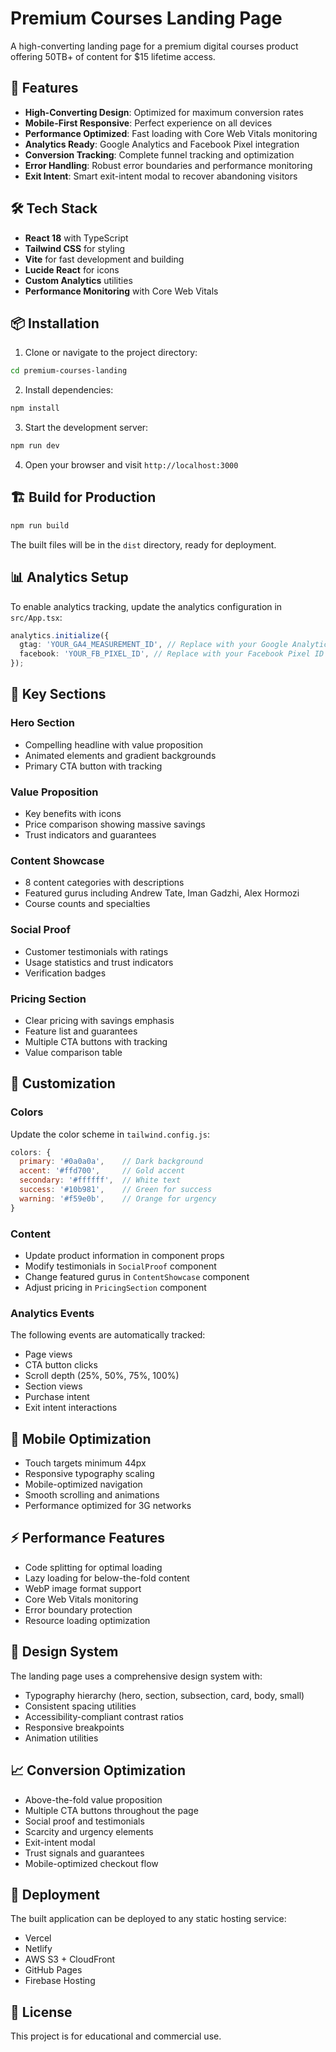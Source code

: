 # Premium Courses Landing Page

A high-converting landing page for a premium digital courses product offering 50TB+ of content for $15 lifetime access.

## 🚀 Features

- **High-Converting Design**: Optimized for maximum conversion rates
- **Mobile-First Responsive**: Perfect experience on all devices
- **Performance Optimized**: Fast loading with Core Web Vitals monitoring
- **Analytics Ready**: Google Analytics and Facebook Pixel integration
- **Conversion Tracking**: Complete funnel tracking and optimization
- **Error Handling**: Robust error boundaries and performance monitoring
- **Exit Intent**: Smart exit-intent modal to recover abandoning visitors

## 🛠 Tech Stack

- **React 18** with TypeScript
- **Tailwind CSS** for styling
- **Vite** for fast development and building
- **Lucide React** for icons
- **Custom Analytics** utilities
- **Performance Monitoring** with Core Web Vitals

## 📦 Installation

1. Clone or navigate to the project directory:
```bash
cd premium-courses-landing
```

2. Install dependencies:
```bash
npm install
```

3. Start the development server:
```bash
npm run dev
```

4. Open your browser and visit `http://localhost:3000`

## 🏗 Build for Production

```bash
npm run build
```

The built files will be in the `dist` directory, ready for deployment.

## 📊 Analytics Setup

To enable analytics tracking, update the analytics configuration in `src/App.tsx`:

```typescript
analytics.initialize({
  gtag: 'YOUR_GA4_MEASUREMENT_ID', // Replace with your Google Analytics 4 ID
  facebook: 'YOUR_FB_PIXEL_ID', // Replace with your Facebook Pixel ID
});
```

## 🎯 Key Sections

### Hero Section
- Compelling headline with value proposition
- Animated elements and gradient backgrounds
- Primary CTA button with tracking

### Value Proposition
- Key benefits with icons
- Price comparison showing massive savings
- Trust indicators and guarantees

### Content Showcase
- 8 content categories with descriptions
- Featured gurus including Andrew Tate, Iman Gadzhi, Alex Hormozi
- Course counts and specialties

### Social Proof
- Customer testimonials with ratings
- Usage statistics and trust indicators
- Verification badges

### Pricing Section
- Clear pricing with savings emphasis
- Feature list and guarantees
- Multiple CTA buttons with tracking
- Value comparison table

## 🔧 Customization

### Colors
Update the color scheme in `tailwind.config.js`:
```javascript
colors: {
  primary: '#0a0a0a',    // Dark background
  accent: '#ffd700',     // Gold accent
  secondary: '#ffffff',  // White text
  success: '#10b981',    // Green for success
  warning: '#f59e0b',    // Orange for urgency
}
```

### Content
- Update product information in component props
- Modify testimonials in `SocialProof` component
- Change featured gurus in `ContentShowcase` component
- Adjust pricing in `PricingSection` component

### Analytics Events
The following events are automatically tracked:
- Page views
- CTA button clicks
- Scroll depth (25%, 50%, 75%, 100%)
- Section views
- Purchase intent
- Exit intent interactions

## 📱 Mobile Optimization

- Touch targets minimum 44px
- Responsive typography scaling
- Mobile-optimized navigation
- Smooth scrolling and animations
- Performance optimized for 3G networks

## ⚡ Performance Features

- Code splitting for optimal loading
- Lazy loading for below-the-fold content
- WebP image format support
- Core Web Vitals monitoring
- Error boundary protection
- Resource loading optimization

## 🎨 Design System

The landing page uses a comprehensive design system with:
- Typography hierarchy (hero, section, subsection, card, body, small)
- Consistent spacing utilities
- Accessibility-compliant contrast ratios
- Responsive breakpoints
- Animation utilities

## 📈 Conversion Optimization

- Above-the-fold value proposition
- Multiple CTA buttons throughout the page
- Social proof and testimonials
- Scarcity and urgency elements
- Exit-intent modal
- Trust signals and guarantees
- Mobile-optimized checkout flow

## 🚀 Deployment

The built application can be deployed to any static hosting service:
- Vercel
- Netlify
- AWS S3 + CloudFront
- GitHub Pages
- Firebase Hosting

## 📄 License

This project is for educational and commercial use.